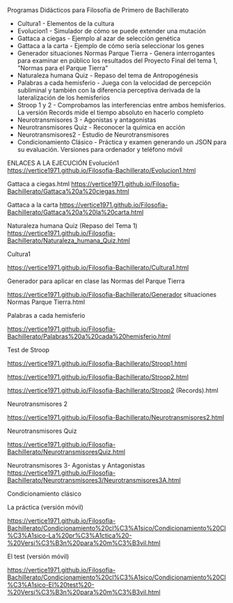 Programas Didácticos para Filosofía de Primero de Bachillerato

- Cultura1 - Elementos de la cultura
- Evolucion1 - Simulador de cómo se puede extender una mutación
- Gattaca a ciegas - Ejemplo al azar de selección genética
- Gattaca a la carta - Ejemplo de cómo sería seleccionar los genes
- Generador situaciones Normas Parque Tierra - Genera interrogantes para examinar en público los resultados del Proyecto Final del tema 1, "Normas para el Parque Tierra"
- Naturaleza humana Quiz - Repaso del tema de Antropogénesis
- Palabras a cada hemisferio - Juega con la velocidad de percepción subliminal y también con la diferencia perceptiva derivada de la lateralización de los hemisferios
- Stroop 1 y 2 - Comprobamos las interferencias entre ambos hemisferios. La versión Records mide el tiempo absoluto en hacerlo completo
- Neurotransmisores 3 - Agonistas y antagonistas
- Neurotransmisores Quiz - Reconocer la química en acción
- Neurotransmisores2 - Estudio de Neurotransmisores
- Condicionamiento Clásico - Práctica y examen generando un JSON para su evaluación. Versiones para ordenador y teléfono móvil


ENLACES A LA EJECUCIÓN
Evolución1
https://vertice1971.github.io/Filosofia-Bachillerato/Evolucion1.html


Gattaca a ciegas.html 
https://vertice1971.github.io/Filosofia-Bachillerato/Gattaca%20a%20ciegas.html

Gattaca a la carta
https://vertice1971.github.io/Filosofia-Bachillerato/Gattaca%20a%20la%20carta.html


Naturaleza humana Quiz (Repaso del Tema 1)
https://vertice1971.github.io/Filosofia-Bachillerato/Naturaleza_humana_Quiz.html 




Cultura1 

https://vertice1971.github.io/Filosofia-Bachillerato/Cultura1.html

Generador para aplicar en clase las Normas del Parque Tierra

https://vertice1971.github.io/Filosofia-Bachillerato/Generador situaciones Normas Parque Tierra.html


Palabras a cada hemisferio

https://vertice1971.github.io/Filosofia-Bachillerato/Palabras%20a%20cada%20hemisferio.html

Test de Stroop

https://vertice1971.github.io/Filosofia-Bachillerato/Stroop1.html

https://vertice1971.github.io/Filosofia-Bachillerato/Stroop2.html

https://vertice1971.github.io/Filosofia-Bachillerato/Stroop2 (Records).html

Neurotransmisores 2

https://vertice1971.github.io/Filosofia-Bachillerato/Neurotransmisores2.html 


Neurotransmisores Quiz

https://vertice1971.github.io/Filosofia-Bachillerato/NeurotransmisoresQuiz.html




Neurotransmisores 3-  Agonistas y Antagonistas
https://vertice1971.github.io/Filosofia-Bachillerato/Neurotransmisores3/Neurotransmisores3A.html


Condicionamiento clásico

La práctica (versión móvil)

https://vertice1971.github.io/Filosofia-Bachillerato/Condicionamiento%20cl%C3%A1sico/Condicionamiento%20Cl%C3%A1sico-La%20pr%C3%A1ctica%20-%20Versi%C3%B3n%20para%20m%C3%B3vil.html


El test (versión móvil)

https://vertice1971.github.io/Filosofia-Bachillerato/Condicionamiento%20cl%C3%A1sico/Condicionamiento%20Cl%C3%A1sico-El%20test%20-%20Versi%C3%B3n%20para%20m%C3%B3vil.html

